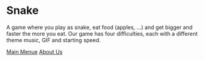 # Snake 

A game where you play as snake, eat food (apples, ...) and get bigger and faster the more you eat.
Our game has four difficulties, each with a different theme music, GIF and starting speed. 

[Main Menue](index.md)
[About Us](aboutUS.md)

